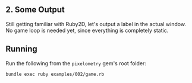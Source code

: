 ## 2. Some Output

Still getting familiar with Ruby2D, let's output a label in the actual window.
No game loop is needed yet, since everything is completely static.

## Running

Run the following from the `pixelometry` gem's root folder:

```sh
bundle exec ruby examples/002/game.rb
```
